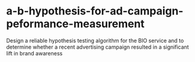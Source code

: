 # a-b-hypothesis-for-ad-campaign-peformance-measurement
Design a reliable hypothesis testing algorithm for the BIO service and to determine whether a recent advertising campaign resulted in a significant lift in brand awareness


